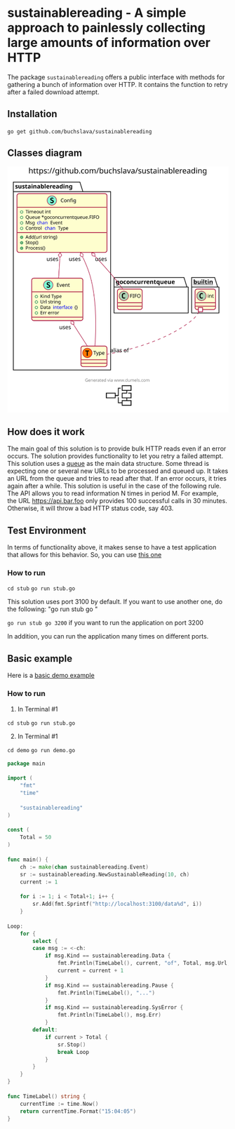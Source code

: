 # sustainablereading - A simple approach to painlessly collecting large amounts of information over HTTP

The package `sustainablereading` offers a public interface with methods for gathering a bunch of information over HTTP. It contains the function to retry after a failed download attempt.

## Installation

`go get github.com/buchslava/sustainablereading`

## Classes diagram

<!-- https://www.dumels.com/ -->

![Classes diagram](web/classes-diag.svg)

## How does it work

The main goal of this solution is to provide bulk HTTP reads even if an error occurs. The solution provides functionality to let you retry a failed attempt. This solution uses a [queue](https://github.com/enriquebris/goconcurrentqueue) as the main data structure. Some thread is expecting one or several new URLs to be processed and queued up. It takes an URL from the queue and tries to read after that. If an error occurs, it tries again after a while. This solution is useful in the case of the following rule. The API allows you to read information N times in period M. For example, the URL https://api.bar.foo only provides 100 successful calls in 30 minutes. Otherwise, it will throw a bad HTTP status code, say 403.

## Test Environment

In terms of functionality above, it makes sense to have a test application that allows for this behavior. So, you can use
[this one](https://github.com/buchslava/sustainablereading/blob/master/stub/stub.go)

### How to run

`cd stub`
`go run stub.go`

This solution uses port 3100 by default. If you want to use another one, do the following: "go run stub go <YOUR PORT>"

`go run stub go 3200` if you want to run the application on port 3200

In addition, you can run the application many times on different ports.



## Basic example

Here is a [basic demo example](https://github.com/buchslava/sustainablereading/blob/master/demo/demo.go)

### How to run

1. In Terminal #1

`cd stub`
`go run stub.go`

2. In Terminal #1

`cd demo`
`go run demo.go`



```go
package main

import (
	"fmt"
	"time"

	"sustainablereading"
)

const (
	Total = 50
)

func main() {
	ch := make(chan sustainablereading.Event)
	sr := sustainablereading.NewSustainableReading(10, ch)
	current := 1

	for i := 1; i < Total+1; i++ {
		sr.Add(fmt.Sprintf("http://localhost:3100/data%d", i))
	}

Loop:
	for {
		select {
		case msg := <-ch:
			if msg.Kind == sustainablereading.Data {
				fmt.Println(TimeLabel(), current, "of", Total, msg.Url, string(msg.Data.([]byte)))
				current = current + 1
			}
			if msg.Kind == sustainablereading.Pause {
				fmt.Println(TimeLabel(), "...")
			}
			if msg.Kind == sustainablereading.SysError {
				fmt.Println(TimeLabel(), msg.Err)
			}
		default:
			if current > Total {
				sr.Stop()
				break Loop
			}
		}
	}
}

func TimeLabel() string {
	currentTime := time.Now()
	return currentTime.Format("15:04:05")
}
```

